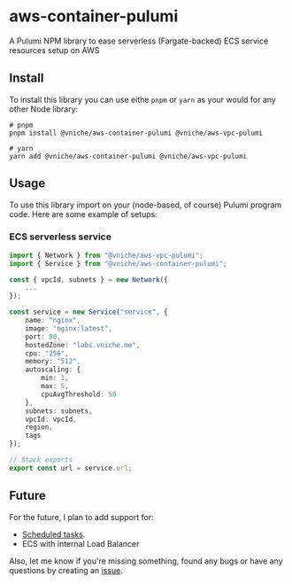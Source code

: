 # aws-container-pulumi

A Pulumi NPM library to ease serverless (Fargate-backed) ECS service resources setup on AWS

## Install

To install this library you can use eithe `pnpm` or `yarn` as your would for any other Node library:

```shell
# pnpm
pnpm install @vniche/aws-container-pulumi @vniche/aws-vpc-pulumi

# yarn
yarn add @vniche/aws-container-pulumi @vniche/aws-vpc-pulumi
```

## Usage

To use this library import on your (node-based, of course) Pulumi program code. Here are some example of setups:

### ECS serverless service

```typescript
import { Network } from "@vniche/aws-vpc-pulumi";
import { Service } from "@vniche/aws-container-pulumi";

const { vpcId, subnets } = new Network({
    ...
});

const service = new Service("service", {
    name: "nginx",
    image: "nginx:latest",
    port: 80,
    hostedZone: "labs.vniche.me",
    cpu: "256",
    memory: "512",
    autoscaling: {
        min: 1,
        max: 5,
        cpuAvgThreshold: 50
    },
    subnets: subnets,
    vpcId: vpcId,
    region,
    tags
});

// Stack exports
export const url = service.url;
```

## Future

For the future, I plan to add support for:

- [Scheduled tasks](https://docs.aws.amazon.com/AmazonECS/latest/developerguide/scheduled_tasks.html).
- ECS with internal Load Balancer

Also, let me know if you're missing something, found any bugs or have any questions by creating an [issue](https://github.com/vniche/aws-container-pulumi/issues).
